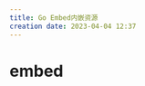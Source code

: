 ```yaml
---
title: Go Embed内嵌资源
creation date: 2023-04-04 12:37
---
```



<!-- markdownlint-disable MD025 -->

# embed
